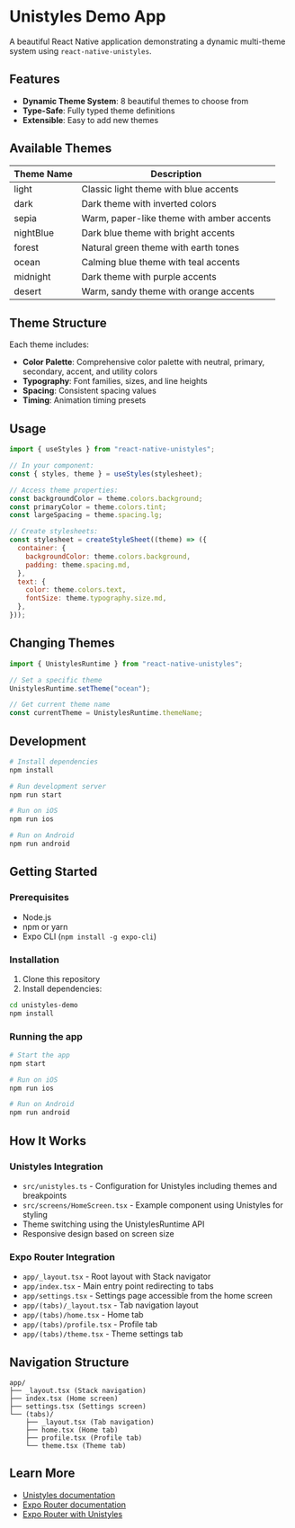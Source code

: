 # Unistyles Demo App

A beautiful React Native application demonstrating a dynamic multi-theme system using `react-native-unistyles`.

## Features

- **Dynamic Theme System**: 8 beautiful themes to choose from
- **Type-Safe**: Fully typed theme definitions
- **Extensible**: Easy to add new themes

## Available Themes

| Theme Name | Description                               |
| ---------- | ----------------------------------------- |
| light      | Classic light theme with blue accents     |
| dark       | Dark theme with inverted colors           |
| sepia      | Warm, paper-like theme with amber accents |
| nightBlue  | Dark blue theme with bright accents       |
| forest     | Natural green theme with earth tones      |
| ocean      | Calming blue theme with teal accents      |
| midnight   | Dark theme with purple accents            |
| desert     | Warm, sandy theme with orange accents     |

## Theme Structure

Each theme includes:

- **Color Palette**: Comprehensive color palette with neutral, primary, secondary, accent, and utility colors
- **Typography**: Font families, sizes, and line heights
- **Spacing**: Consistent spacing values
- **Timing**: Animation timing presets

## Usage

```jsx
import { useStyles } from "react-native-unistyles";

// In your component:
const { styles, theme } = useStyles(stylesheet);

// Access theme properties:
const backgroundColor = theme.colors.background;
const primaryColor = theme.colors.tint;
const largeSpacing = theme.spacing.lg;

// Create stylesheets:
const stylesheet = createStyleSheet((theme) => ({
  container: {
    backgroundColor: theme.colors.background,
    padding: theme.spacing.md,
  },
  text: {
    color: theme.colors.text,
    fontSize: theme.typography.size.md,
  },
}));
```

## Changing Themes

```jsx
import { UnistylesRuntime } from "react-native-unistyles";

// Set a specific theme
UnistylesRuntime.setTheme("ocean");

// Get current theme name
const currentTheme = UnistylesRuntime.themeName;
```

## Development

```bash
# Install dependencies
npm install

# Run development server
npm run start

# Run on iOS
npm run ios

# Run on Android
npm run android
```

## Getting Started

### Prerequisites

- Node.js
- npm or yarn
- Expo CLI (`npm install -g expo-cli`)

### Installation

1. Clone this repository
2. Install dependencies:

```bash
cd unistyles-demo
npm install
```

### Running the app

```bash
# Start the app
npm start

# Run on iOS
npm run ios

# Run on Android
npm run android
```

## How It Works

### Unistyles Integration

- `src/unistyles.ts` - Configuration for Unistyles including themes and breakpoints
- `src/screens/HomeScreen.tsx` - Example component using Unistyles for styling
- Theme switching using the UnistylesRuntime API
- Responsive design based on screen size

### Expo Router Integration

- `app/_layout.tsx` - Root layout with Stack navigator
- `app/index.tsx` - Main entry point redirecting to tabs
- `app/settings.tsx` - Settings page accessible from the home screen
- `app/(tabs)/_layout.tsx` - Tab navigation layout
- `app/(tabs)/home.tsx` - Home tab
- `app/(tabs)/profile.tsx` - Profile tab
- `app/(tabs)/theme.tsx` - Theme settings tab

## Navigation Structure

```
app/
├── _layout.tsx (Stack navigation)
├── index.tsx (Home screen)
├── settings.tsx (Settings screen)
└── (tabs)/
    ├── _layout.tsx (Tab navigation)
    ├── home.tsx (Home tab)
    ├── profile.tsx (Profile tab)
    └── theme.tsx (Theme tab)
```

## Learn More

- [Unistyles documentation](https://www.unistyl.es)
- [Expo Router documentation](https://docs.expo.dev/router/introduction/)
- [Expo Router with Unistyles](https://www.unistyl.es/v3/guides/expo-router)
